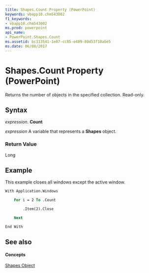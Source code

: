 ```yaml
---
title: Shapes.Count Property (PowerPoint)
keywords: vbapp10.chm543002
f1_keywords:
- vbapp10.chm543002
ms.prod: powerpoint
api_name:
- PowerPoint.Shapes.Count
ms.assetid: bc313541-1e87-cc85-e489-80d53f18abe5
ms.date: 06/08/2017
---
```



# Shapes.Count Property (PowerPoint)

Returns the number of objects in the specified collection. Read-only.


## Syntax

 _expression_. **Count**

 _expression_ A variable that represents a **Shapes** object.


### Return Value

Long


## Example

This example closes all windows except the active window.


```vb
With Application.Windows

    For i = 2 To .Count

        .Item(2).Close

    Next

End With
```


## See also


#### Concepts


[Shapes Object](PowerPoint.Shapes.md)

